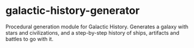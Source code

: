 # galactic-history-generator
Procedural generation module for Galactic History. Generates a galaxy with stars and civilizations, and a step-by-step history of ships, artifacts and battles to go with it.
